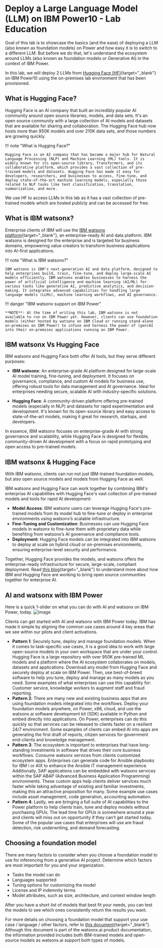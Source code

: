 # Deploy a Large Language Model (LLM) on IBM Power10 - Lab Education

Goal of this lab is to showcase the basics (and the ease) of deploying a LLM (also known as foundation models) on Power and how easy it is to switch to a different LLM.
But before we do that, let's understand the ecosystem around LLMs (also known as foundation models or Generative AI) in the context of IBM Power.

In this lab, we will deploy 2 LLMs from [Hugging Face (HF)](https://huggingface.co/){target="_blank"} on IBM Power10 using the on-premises lab environment that has been provisioned.

## What is Hugging Face?

Hugging Face is an AI company that built an incredibly popular AI community around open source libraries, models, and data sets.
It's an open source community with a large collection of AI models and datasets that are available for sharing and collaboration.
The Hugging Face hub now hosts more than 950K models and over 210K data sets, and those numbers are growing quickly.

!!! note "What is Hugging Face?"

    Hugging Face is an AI company that has become a major hub for Natural Language Processing (NLP) and Machine Learning (ML) tools. It is widely known for its open-source library, Transformers, and its collaborative platform, which provides a vast collection of pre-trained models and datasets. Hugging Face has made it easy for developers, researchers, and businesses to access, fine-tune, and deploy state-of-the-art machine learning models, especially those related to NLP tasks like text classification, translation, summarization, and more.

We use HF to access LLMs in this lab as it has a vast collection of pre-trained models which are hosted publicly and can be accessed for free.

## What is IBM watsonx?

Enterprise clients of IBM will use the [IBM watsonx platform](https://www.ibm.com/watsonx){target="_blank"}, an enterprise-ready AI and data platform.
IBM watsonx is designed for the enterprise and is targeted for business domains, empowering value creators to transform business applications into AI-first applications.

!!! note "What is IBM watsonx?"

    IBM watsonx is IBM’s next-generation AI and data platform, designed to help enterprises build, train, fine-tune, and deploy large-scale AI models efficiently. IBM watsonx enables businesses to harness the power of artificial intelligence and machine learning (AI/ML) for various tasks like generative AI, predictive analytics, and decision-making. It integrates advanced capabilities for handling large language models (LLMs), machine learning workflows, and AI governance.

!!! danger "IBM watsonx support on IBM Power"

    **NOTE**: At the time of writing this lab, IBM watsonx is not available to run on IBM Power yet. However, clients can use foundation models (either hosted by watsonx on IBM Cloud or running stand-alone on-premises on IBM Power) to infuse and harness the power of (gen)AI into their on-premises applications running on IBM Power.

## IBM watsonx Vs Hugging Face

IBM watsonx and Hugging Face both offer AI tools, but they serve different purposes:

- **IBM watsonx**: An enterprise-grade AI platform designed for large-scale AI model training, fine-tuning, and deployment. It focuses on governance, compliance, and custom AI models for business use, offering robust tools for data management and AI governance. Ideal for enterprises needing secure, scalable AI with industry-specific solutions.

- **Hugging Face**: A community-driven platform offering pre-trained models (especially in NLP) and datasets for rapid experimentation and development. It's known for its open-source library and easy access to state-of-the-art models, making it great for research, startups, and developers.

In essence, IBM watsonx focuses on enterprise-grade AI with strong governance and scalability, while Hugging Face is designed for flexible, community-driven AI development with a focus on rapid prototyping and open access to pre-trained models.

## IBM watsonx & Hugging Face

With IBM watsonx, clients can run not just IBM-trained foundation models, but also open source models and models from Hugging Face as well.

IBM watsonx and Hugging Face can work together by combining IBM's enterprise AI capabilities with Hugging Face's vast collection of pre-trained models and tools for rapid AI development:

- **Model Access**: IBM watsonx users can leverage Hugging Face's pre-trained models from its model hub to fine-tune or deploy in enterprise environments using watsonx’s scalable infrastructure.
- **Fine-Tuning and Customization**: Businesses can use Hugging Face models in watsonx to fine-tune them with proprietary data while benefiting from watsonx’s AI governance and compliance tools.
- **Deployment**: Hugging Face models can be integrated into IBM watsonx to deploy at scale on hybrid cloud or on-premises environments, ensuring enterprise-level security and performance.

Together, Hugging Face provides the models, and watsonx offers the enterprise-ready infrastructure for secure, large-scale, compliant deployment.
Read [this blog](https://developer.ibm.com/blogs/awb-hugging-face-and-ibm-working-together-in-open-source/){target="_blank"} to understand more about how IBM and Hugging Face are working to bring open source communities together for enterprise AI.

## AI and watsonx with IBM Power

Here is a quick 1-slider on what you can do with AI and watsonx on IBM Power, today.
![image](https://github.com/user-attachments/assets/f3e6a66d-e418-4e3c-8315-08e125ad8149)

Clients can get started with AI and watsonx with IBM Power today. 
IBM has made it simple by aligning the common use cases around 4 key areas that we see within our pilots and client activations.

- **Pattern 1**: Securely tune, deploy and manage foundation models. When it comes to task-specific use cases, it is a good idea to work with large open-source models in your own workspace that are under your control. Hugging Face is a large repository with over 950K pre-trained ML models and a platform where the AI ecosystem collaborates on models, datasets and applications. Download any model from Hugging Face and securely deploy at scale on IBM Power. Then, use best-of-breed software to help you tune, deploy and manage as many models as you need. Some examples of what enterprises can use this capability for: Customer service, knowledge workers to augment staff and fraud reporting.
 
- **Pattern 2**: There are many new and existing business apps that are using foundation models integrated into the workflows. Deploy your foundation models anywhere, on Power, x86, cloud, and use the watsonx.ai software development kit (SDK) available in Python and embed directly into applications. On Power, enterprises can do this quickly so that services can be released to clients faster on a resilient 24/7 environment. Some examples of clients can embed AI into apps are generating the first draft of reports, citizen services for government end-clients and knowledge management.
 
- **Pattern 3**: The ecosystem is important to enterprises that have long-standing investments in software that drives their core business workflows. Consume watsonx services from clients customized ecosystem apps. Enterprises can generate code for Ansible playbooks for IBM i or AIX to enhance the Ansible IT management experience. Additionally, SAP applications can be embedded with watsonx services within the SAP ABAP (Advanced Business Application Programming) environments. These custom apps help clients deliver services much faster while taking advantage of existing and familiar investments, making this an attractive proposition for many. Some example use cases include asset management, code generation, accounting automation. 
 
- **Pattern 4**: Lastly, we are bringing a full suite of AI capabilities to the Power platform to help clients train, tune and deploy models without purchasing GPUs. The lead time for GPUs is somewhere around a year and clients will miss out on opportunity if they can’t get started today. Some of the popular use cases that enterprises will use are fraud detection, risk underwriting, and demand forecasting.

## Choosing a foundation model

There are many factors to consider when you choose a foundation model to use for inferencing from a generative AI project.
Determine which factors are most important for you and your organization.

- Tasks the model can do
- Languages supported
- Tuning options for customizing the model
- License and IP indemnity terms
- Model attributes, such as size, architecture, and context window length

After you have a short list of models that best fit your needs, you can test the models to see which ones consistently return the results you want.

For more details on choosing a foundation model that support your use case / language / other factors, refer to [this document](https://www.ibm.com/docs/en/watsonx/saas?topic=models-choosing-model){target="_blank"}. Although this document is part of the watsonx.ai product documentation, the information provided includes both IBM-trained models and open-source models as watsonx.ai support both types of models.

